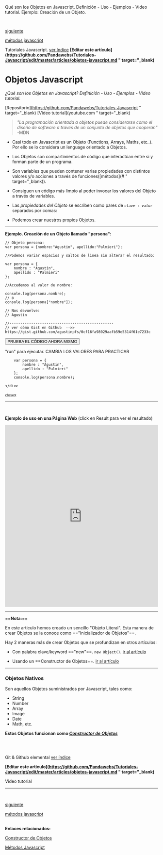 <span class="hidden-excerpt">Qué son los Objetos en Javascript. Definición - Uso - Ejemplos - Video tutorial. Ejemplo: Creación de un Objeto.</span>

<div class="post-content_next">
  <div style="visibility: hidden" class="post-content_next-left">
    <a href=""></a>
    <i>.</i>
  </div>
  <a href="http://localhost:2368/metodos-javascript">
  <div class="post-content_next-right">
    <p>siguiente</p>
    <span>métodos javascript</span></a>
  </div>
</div>

<span class="link-to-index-git">Tutoriales Javascript. [ ver índice](http://localhost:2368/tutoriales-javascript/)</span>
<strong class="link-to-github">[Editar este artículo](https://github.com/Pandawebs/Tutoriales-Javascript/edit/master/articles/objetos-javascript.md " target="_blank)</strong>

# Objetos Javascript 
*¿Qué son los Objetos en Javascript? Definición - Uso - Ejemplos - Video tutorial.*

<span class="links-external">[Repositorio](https://github.com/Pandawebs/Tutoriales-Javascript " target="_blank) [Video tutorial](youtube.com " target="_blank)</span>

> *"La programación orientada a objetos puede considerarse como el diseño de software a través de un conjunto de objetos que cooperan"* -MDN

- Casi todo en Javascript es un Objeto (Functions, Arrays, Maths, etc..). Por ello se lo considera un lenguage orientado a Objetos.

- Los Objetos son compartimientos de código que interactúan entre si y forman parte de un programa.

- Son variables que pueden contener varias propiedades con distintos valores y/o acciones a través de funciones([métodos](# " target="_blank)).

- Consiguen un código más limpio al poder invocar los valores del Objeto a través de variables.

- Las *propiedades del Objeto* se escriben como pares de *```clave : valor```* separados por comas:

- Podemos crear nuestros propios Objetos.

<hr>

**Ejemplo. Creación de un Objeto llamado "persona":**
<pre data-start="0"><code class="line-numbers language-javascript">// Objeto persona:
var persona = {nombre:"Agustin", apellido:"Palmieri"};

//Podemos variar espacios y saltos de linea sin alterar el resultado:

var persona = {
    nombre : "Agustin",
    apellido : "Palmieri"
};

//Accedemos al valor de nombre:

console.log(persona.nombre); 
// ó
console.log(persona["nombre"]); 

// Nos devuelve:
// Agustin

//------------------------------------------------
// ver cómo Gist en Github  -->> https://gist.github.com/agustinpfs/0cf16fa98029aafb59e5314f61e7233c
</code></pre>

<button class="post-content_button-console">PRUEBA EL CÓDIGO AHORA MISMO</button>

<div class="post-content_console">

<p>"run" para ejecutar. <span class="post-content_console-mark">CAMBIA LOS VALORES PARA PRACTICAR</span></p>
    <div id="console-object" >
    <script src="https://embed.tonicdev.com" data-element-id="console-object"></script>

        var persona = {  
            nombre : "Agustin",
            apellido : "Palmieri"
        };
        console.log(persona.nombre);  

    </div>
<span class="post-content_buttonx-console"><small>close</small>x</span>
</div>

<hr>
<br>

**Ejemplo de uso en una Página Web**
(click en Result para ver el resultado)

<iframe width="100%" height="600" src="https://jsfiddle.net/Pandawebs/4m2rzu8m/embedded/html,result/" allowfullscreen="allowfullscreen" frameborder="0"></iframe>

<hr>

==**Nota:**==

En este articulo hemos creado un sencillo "Objeto Literal". Esta manera de crear Objetos se la conoce como =="Inicializador de Objetos"==.

Hay 2 maneras más de crear Objetos que se profundizan en otros artículos:

* Con palabra clave/keyword =="new"==. `new Object()`. [ir al artículo](#)

* Usando un ==Constructor de Objetos==. [ir al artículo](#)

<hr>

### Objetos Nativos

Son aquellos Objetos suministrados por Javascript, tales como:

- String
- Number
- Array
- Image
- Date
- Math, etc.

**Estos Objetos funcionan como [*Constructor de Objetos*](http://localhost:2368/constructor-de-objetos-javascript/)**

<br>
<!--            FIRMAR COMO COLABORADOR           -->

<!-- <hr>
###Colaboradores

[TU NOMBRE](TU LINK) 

-->
<br>

<!-- Inicio links índice y github -->

<span class="link-to-index-git">Git & Github elemental [ ver índice](http://localhost:2368/git-github-elemental/)</span>

<strong class="link-to-github">[Editar este artículo](https://github.com/Pandawebs/Tutoriales-Javascript/edit/master/articles/objetos-javascript.md " target="_blank)</strong>

<!-- Fin links índice y github -->

<a class="post-content-button">Video tutorial</a>
<hr>
<div class="post-content_next">
  <div style="visibility: hidden" class="post-content_next-left">
    <a href=""></a>
    <i>.</i>
  </div>
  <a href="http://localhost:2368/metodos-javascript">
  <div class="post-content_next-right">
    <p>siguiente</p>
    <span>métodos javascript</span></a>
  </div>
</div>
<br>

**Enlaces relacionados:**

[Constructor de Objetos](http://localhost:2368/constructor-de-objetos-javascript/)

[Métodos Javascript](#)

